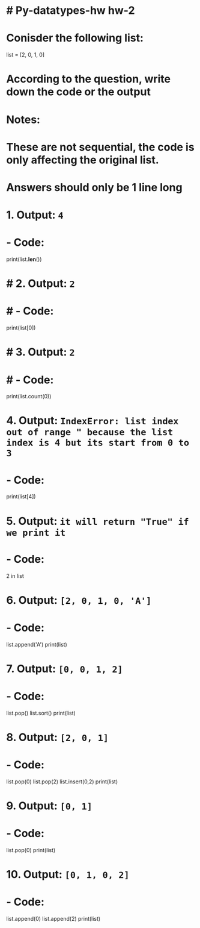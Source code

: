 # # Py-datatypes-hw hw-2
# Conisder the following list:
list = [2, 0, 1, 0]
# According to the question, write down the code or the output

# Notes: 
#  These are not sequential, the code is only affecting the original list. 
#  Answers should only be 1 line long

# 1. Output: ```4```
# -  Code:   
print(list.__len__())

# # 2. Output: ```2```
# # -  Code: 
print(list[0])


# # 3. Output: ```2```
# # -  Code:
print(list.count(0))

# 4. Output: ```IndexError: list index out of range " because the list index is 4 but its start from 0 to 3```
# -  Code: 
print(list[4])

# 5. Output: ```it will return "True" if we print it```
# -  Code: 
2 in list

# 6. Output: ```[2, 0, 1, 0, 'A'] ```
# -  Code:  
list.append('A')
print(list)

# 7. Output: ```[0, 0, 1, 2] ```
# -  Code: 
list.pop()
list.sort()
print(list)

# 8. Output: ``` [2, 0, 1] ``` 
# -  Code: 
list.pop(0)
list.pop(2)
list.insert(0,2)
print(list)

# 9. Output: ```[0, 1] ```
# -  Code: 
list.pop(0)
print(list)

# 10. Output: ```[0, 1, 0, 2] ```
# -  Code: 
list.append(0)
list.append(2)
print(list)
